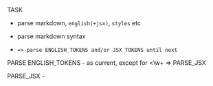 TASK
- parse markdown, ```english(+jsx)```, ```styles``` etc

- parse markdown syntax
- ``` => parse ENGLISH_TOKENS and/or JSX_TOKENS until next ```

PARSE ENGLISH_TOKENS
	- as current, except for <\w+ => PARSE_JSX

PARSE_JSX
	-


